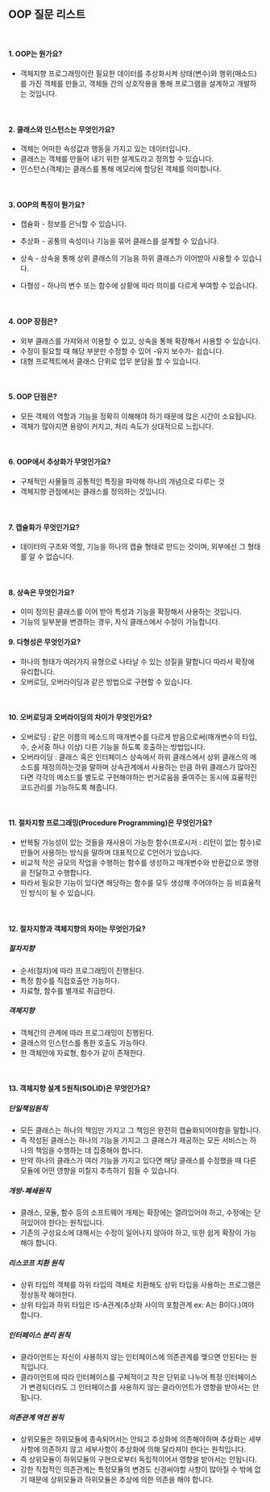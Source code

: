 ## OOP 질문 리스트

<br>

#### 1. OOP는 뭔가요?

   - 객체지향 프로그래밍이란 필요한 데이터를 추상화시켜 상태(변수)와 행위(매소드)를 가진 객체를 만들고, 객체들 간의 상호작용을 통해 프로그램을 설계하고 개발하는 것입니다.

<br>

#### 2. 클래스와 인스턴스는 무엇인가요?

   - 객체는 어떠한 속성값과 행동을 가지고 있는 데이터입니다.
   - 클래스는 객체를 만들어 내기 위한 설계도라고 정의할 수 있습니다.
   - 인스턴스(객체)는 클래스를 통해 메모리에 할당된 객체를 의미합니다.

<br>

#### 3. OOP의 특징이 뭔가요?

- 캡슐화 - 정보를 은닉할 수 있습니다.

- 추상화 - 공통의 속성이나 기능을 묶어 클래스를 설계할 수 있습니다.

- 상속    - 상속을 통해 상위 클래스의 기능을 하위 클래스가 이어받아 사용할 수 있습니다.

- 다형성 - 하나의 변수 또는 함수에 상황에 따라 의미를 다르게 부여할 수 있습니다.

<br> 

#### 4. OOP 장점은?

- 외부 클래스를 가져와서 이용할 수 있고, 상속을 통해 확장해서 사용할 수 있습니다.
-  수정이 필요할 때 해당 부분만 수정할 수 있어 -유지 보수가- 쉽습니다.
-  대형 프로젝트에서 클래스 단위로 업무 분담을 할 수 있습니다.

<br>

#### 5. OOP 단점은?

- 모든 객체의 역할과 기능을 정확히 이해해야 하기 때문에 많은 시간이 소요됩니다.
- 객체가 많아지면 용량이 커지고, 처리 속도가 상대적으로 느립니다.

<br>

#### 6. OOP에서 추상화가 무엇인가요?

- 구체적인 사물들의 공통적인 특징을 파악해 하나의 개념으로 다루는 것
- 객체지향 관점에서는 클래스를 정의하는 것입니다.

<br>

#### 7. 캡슐화가 무엇인가요?

- 데이터의 구조와 역할, 기능을 하나의 캡슐 형태로 만드는 것이며, 외부에선 그 형태를 알 수 없습니다.

<br>

#### 8. 상속은 무엇인가요?

- 이미 정의된 클래스를 이어 받아 특성과 기능을 확장해서 사용하는 것입니다.
-  기능의 일부분을 변경하는 경우, 자식 클래스에서 수정이 가능합니다.

#### 9. 다형성은 무엇인가요?

- 하나의 형태가 여러가지 유형으로 나타날 수 있는 성질을 말합니다 따라서 확장에 유리합니다.
- 오버로딩, 오버라이딩과 같은 방법으로 구현할 수 있습니다.

<br>

#### 10. 오버로딩과 오버라이딩의 차이가 무엇인가요?

- 오버로딩 : 같은 이름의 메소드의 매개변수를 다르게 받음으로써(매개변수의 타입, 수, 순서중 하나 이상) 다른 기능을 하도록 호출하는 방법입니다.
- 오버라이딩 : 클래스 혹은 인터페이스 상속에서 하위 클래스에서 상위 클래스의 메소드를 재정의하는것을 말하며 상속관계에서 사용하는 만큼 하위 클래스가 많아진다면
각각의 메소드를 별도로 구현해야하는 번거로움을 줄여주는 동시에 효율적인 코드관리를 가능하도록 해줍니다.

<br>

#### 11. 절차지향 프로그래밍(Procedure Programming)은 무엇인가요?

- 반복될 가능성이 있는 것들을 재사용이 가능한 함수(프로시저 : 리턴이 없는 함수)로 만들어 사용하는 방식을 말하며 대표적으로 C언어가 있습니다.
- 비교적 작은 규모의 작업을 수행하는 함수를 생성하고 매개변수와 반환값으로 명령을 전달하고 수행합니다.
- 따라서 필요한 기능이 있다면 해당하는 함수를 모두 생성해 주어야하는 등 비효율적인 방식이 될 수 있습니다.

<br>

#### 12. 절차지향과 객체지향의 차이는 무엇인가요?
##### 절차지향  
- 순서(절차)에 따라 프로그래밍이 진행된다.
- 특정 함수를 직접호출만 가능하다.
- 자료형, 함수를 별개로 취급한다.
##### 객체지향 
- 객체간의 관계에 따라 프로그래밍이 진행된다. 
- 클래스의 인스턴스를 통한 호출도 가능하다.
- 한 객체안에 자료형, 함수가 같이 존재한다.

<br>

#### 13. 객체지향 설계 5원칙(SOLID)은 무엇인가요?
##### 단일책임원칙
- 모든 클래스는 하나의 책임만 가지고 그 책임은 완전히 캡슐화되어야함을 말합니다.
- 즉 작성된 클래스는 하나의 기능을 가지고 그 클래스가 제공하는 모든 서비스는 하나의 책임을 수행하는 데 집중해야 합니다.
- 만약 하나의 클래스가 여러 기능을 가지고 있다면 해당 클래스를 수정했을 때 다른 모듈에 어떤 영향을 미칠지 추측하기 힘들 수 있습니다.
##### 개방-폐쇄원칙
- 클래스, 모듈, 함수 등의 소프트웨어 개체는 확장에는 열려있어야 하고, 수정에는 닫혀있어야 한다는 원칙입니다.
- 기존의 구성요소에 대해서는 수정이 일어나지 않아야 하고, 또한 쉽게 확장이 가능해야 합니다.
##### 리스코프 치환 원칙
- 상위 타입의 객체를 하위 타입의 객체로 치환해도 상위 타입을 사용하는 프로그램은 정상동작 해야한다.
- 상위 타입과 하위 타입은 IS-A관계(추상화 사이의 포함관계 ex: A는 B이다.)여야 합니다.
##### 인터페이스 분리 원칙
- 클라이언트는 자신이 사용하지 않는 인터페이스에 의존관계를 맺으면 안된다는 원칙입니다.
- 클라이언트에 따라 인터페이스를 구체적이고 작은 단위로 나누어 특정 인터페이스가 변경되더라도 그 인터페이스를 사용하지 않는 클라이언트가 영향을 받아서는 안됩니다.
##### 의존관계 역전 원칙
- 상위모듈은 하위모듈에 종속되어서는 안되고 추상화에 의존해야하며 추상화는 세부사항에 의존하지 않고 세부사항이 추상화에 의해 달라져야 한다는 원칙입니다.
- 즉 상위모듈이 하위모듈의 구현으로부터 독립적이어서 영향을 받아서는 안됩니다.
- 강한 직접적인 의존관계는 특정모듈의 변경도 신경써야할 사항이 많아질 수 밖에 없기 때문에 상위모듈과 하위모듈은 추상에 의한 의존을 해야 합니다.